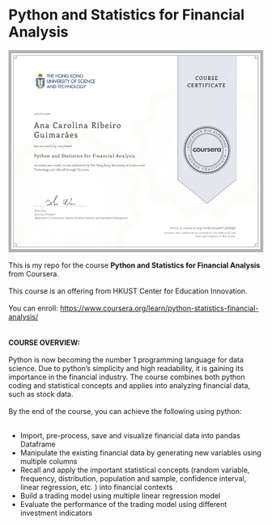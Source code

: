 # Python and Statistics for Financial Analysis

<p align="center">
    <img alt="Certificado" src="https://github.com/CarolRibeiroDS/Financial_Analysis/blob/master/Certificado.jpg" width="600" height="400">
</p>


This is my repo for the course <b>Python and Statistics for Financial Analysis</b> from Coursera.<br>
 <br>
 This course is an offering from HKUST Center for Education Innovation. <br>
 <br>You can enroll: https://www.coursera.org/learn/python-statistics-financial-analysis/ <br>
<br>
<br><b> COURSE OVERVIEW:</b><br>
<br>
Python is now becoming the number 1 programming language for data science. Due to python’s simplicity and high readability, it is gaining its importance in the financial industry.  The course combines both python coding and statistical concepts and applies into analyzing financial data, such as stock data.<br>
<br>
By the end of the course, you can achieve the following using python:<br>
<br>
- Import, pre-process, save and visualize financial data into pandas Dataframe<br>
- Manipulate the existing financial data by generating new variables using multiple columns<br>
- Recall and apply the important statistical concepts (random variable, frequency, distribution, population and sample, confidence interval, linear regression, etc. ) into financial contexts<br>
- Build a trading model using multiple linear regression model <br>
- Evaluate the performance of the trading model using different investment indicators<br>
